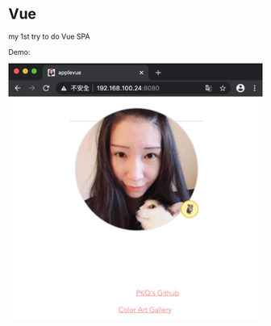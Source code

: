 # Vue
my 1st try to do Vue SPA


Demo:

![demo](https://raw.githubusercontent.com/QueenieCplusplus/Vue/master/demo.png)
